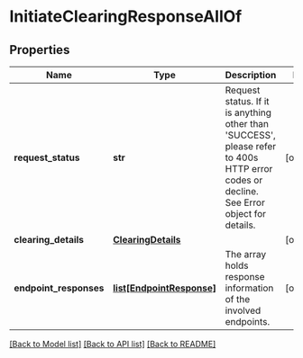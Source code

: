 # InitiateClearingResponseAllOf

## Properties
Name | Type | Description | Notes
------------ | ------------- | ------------- | -------------
**request_status** | **str** | Request status. If it is anything other than &#39;SUCCESS&#39;, please refer to 400s HTTP error codes or decline. See Error object for details. | [optional] 
**clearing_details** | [**ClearingDetails**](ClearingDetails.md) |  | [optional] 
**endpoint_responses** | [**list[EndpointResponse]**](EndpointResponse.md) | The array holds response information of the involved endpoints. | [optional] 

[[Back to Model list]](../README.md#documentation-for-models) [[Back to API list]](../README.md#documentation-for-api-endpoints) [[Back to README]](../README.md)


